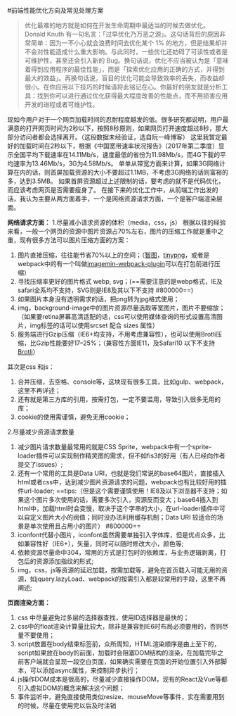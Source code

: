 #前端性能优化方向及常见处理方案

>优化最难的地方就是如何在开发生命周期中最适当的时候去做优化。Donald Knuth 有一句名言：「过早优化乃万恶之源」。这句话背后的原因非常简单：因为一不小心就会浪费时间去优化某个 1% 的地方，但是结果却并不会对性能造成什么重大影响。与此同时，一些优化还妨碍了可读性或者是可维护性，甚至还会引入新的 Bug。换句话说，优化不应当被认为是「意味着得到应用程序的最佳性能」，而是「探索优化应用的正确的方式，并得到最大的效益」。再换句话说，盲目的优化可能会导致效率的丢失，而收益却很小。在你应用以下技巧的时候请将此铭记在心。你最好的朋友就是分析工具：找到你可以进行通过优化获得最大程度改善的性能点，而不用损害应用开发的进程或者可维护性。

现如今用户对于一个网页加载时间的忍耐程度越发的低。很多研究都说明，用户最满意的打开网页时间为2秒以下，按照8秒原则，如果网页打开速度超过8秒，那大部分访问者都会选择离开。（这段数据未经验证，选自阮一峰博客）
这里我暂定最好的加载时间在2秒以下，根据《中国宽带速率状况报告》（2017年第二季度）显示全国平均下载速率在14.11Mb/s，速度最低的省份为11.98Mb/s，而4G下载的平均速率为13.46Mb/s，3G为4.58Mb/s。
单单从带宽方面来计算，如果3G网络计算在内的话，则首屏加载资源的大小不要超过1.1MB，不考虑3G网络的话则富裕的多，达到3.5MB。
如果首屏资源超过上述限制的话，要考虑的就不是代码优化，而应该考虑网页是否需要瘦身了。
在接下来的优化工作中，从前端工作出发的话，我认为主要从两方面着手，一个是网络资源请求方面，一个是客户端渲染层面。

**网络请求方面：**
1.尽量减小请求资源的体积（media，css，js）
根据以往的经验来看，一般一个网页的资源中图片资源占70%左右，图片的压缩工作就是重中之重，现有很多方法可以图片压缩方面的方案：
 1. 图片直接压缩，往往能节省70%以上的空间；（[智图](http://zhitu.isux.us/)，[tinypng](https://tinypng.com/)，或者是webpack中的有一个叫做[imagemin-webpack-plugin](https://github.com/Klathmon/imagemin-webpack-plugin)可以在打包前进行压缩）
 2. 寻找压缩率更好的图片格式 webp, svg；(==需要注意的是webp格式，IE及safari全系均不支持，SVG则是IE8及其以下不支持 #800000==)
 3. 如果图片本身没有透明需求的话，把png转为jpg格式使用；
 4. img，background-image中的图片资源尽量选取等宽图片，图片不要缩放；（如果要retina屏幕高清适配的话，css可以使用媒体查询的形式设置高清图片，img标签的话可以使用srcset 配合 sizes 属性）
 5. 服务端进行Gzip压缩（IE6+均支持，不用考虑兼容性），也可以使用Brotli压缩，比Gzip性能要好17–25%；（兼容性方面IE11，及Safari10 以下不支持[Brotli](http://caniuse.com/#search=Brotli)）

其次是css 和js：

 1. 合并压缩，去空格、console等，这块现有很多工具，比如gulp、webpack，这里不再详述；
 2. 还有就是第三方库的引用，按需打包，一定不要滥用，导致引入很多无用的库；
 3. cookie的使用需谨慎，避免无用cookie；

2.尽量减少资源请求数量

 1. 减少图片请求数量最常用的就是CSS Sprite，webpack中有一个sprite-loader插件可以实现制作精灵图的需求，但不如fis3的好用（有人已经向作者提交了issues）;
 2. 还有一个常用的工具是Data URI，也就是我们常说的base64图片，直接插入html或者css中，达到减少图片资源请求的问题，webpack也有比较好用的插件url-loader;
==tips:（但是这个需要谨慎使用！IE8及以下浏览器不支持；如果这个图片多次使用的话，需要多次引入，资源反而变大；base64插入到html中，加载html时会变慢，取决于这个字串的大小，在url-loader插件中可以自定义图片大小的阀值；同时没办法利用缓存机制；Data URI 较适合的场景是单次使用且占用小的图片） #800000==
 3. iconfont代替小图片，iconfont虽然需要单独引入字体库，但是优点众多，比如兼容性好（IE6+），矢量，同时可以随时修改大小，颜色等;
 4. 依赖资源尽量命中304，常用的方式是打包时的依赖库，与业务逻辑剥离，打包后的资源添加指纹的形式;
 5. img，css，js等资源的延迟加载，按需加载等，避免在首页载入可能无用的资源，如jquery.lazyLoad、webpack的按需引入都是较常用的手段，这里不再阐述;

**页面渲染方面：**

 1. css 中尽量避免过多层的选择器查找，使用ID选择器是最快的；
 2. css中的float渲染计算量比较大，除非是兼容到IE6时布局必须要用的，否则尽量不要使用；
 3. script放置在body结束标签前，众所周知，HTML渲染顺序是由上至下的，script如果放在body的前面，加载时会阻塞DOM结构的渲染，在加载完毕之前客户端就会呈现一段空白页面，如果确实需要在页面的开始位置引入外部脚本，可以添加async属性，来控制异步执行；
 4. js操作DOM成本是很高的，尽量减少直接操作DOM，现有的React及Vue等都引入虚拟DOM的概念来解决这个问题；
 5. 事件监听中，避免直接使用类似resize、mouseMove等事件，实在需要用到的时候，尽量在使用完以后及时注销